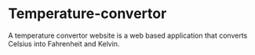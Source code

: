 # Temperature-convertor
A temperature convertor website is a web based application that converts Celsius into Fahrenheit and Kelvin.  
